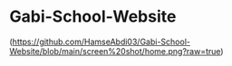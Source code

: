 # Gabi-School-Website
(https://github.com/HamseAbdi03/Gabi-School-Website/blob/main/screen%20shot/home.png?raw=true)
